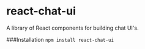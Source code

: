 # react-chat-ui
A library of React components for building chat UI's.

###Installation
`npm install react-chat-ui`
